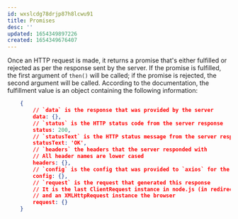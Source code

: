 ```yaml
---
id: wxslcdg78drjp87h8lcwu91
title: Promises
desc: ''
updated: 1654349897226
created: 1654349676407
---
```


Once an HTTP request is made, it returns a promise that's either fulfilled or rejected as per the response sent by the server.
If the promise is fulfilled, the first argument of `then()` will be called; if the promise is rejected, the second argument will be called.
According to the documentation, the fulfillment value is an object containing the following information:

```json
    { 
        // `data` is the response that was provided by the server 
        data: {}, 
        // `status` is the HTTP status code from the server response 
        status: 200, 
        // `statusText` is the HTTP status message from the server response 
        statusText: 'OK', 
        // `headers` the headers that the server responded with 
        // All header names are lower cased 
        headers: {}, 
        // `config` is the config that was provided to `axios` for the request 
        config: {}, 
        // `request` is the request that generated this response 
        // It is the last ClientRequest instance in node.js (in redirects) 
        // and an XMLHttpRequest instance the browser 
        request: {} 
    }
```
